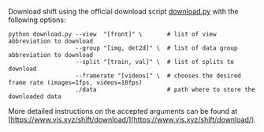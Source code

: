 Download shift using the official download script [download.py](https://raw.githubusercontent.com/SysCV/shift-dev/main/download.py) with the following options:

```shell
python download.py --view  "[front]" \       # list of view abbreviation to download
                   --group "[img, det2d]" \  # list of data group abbreviation to download 
                   --split "[train, val]" \  # list of splits to download 
                   --framerate "[videos]" \  # chooses the desired frame rate (images=1fps, videos=10fps)
                   ./data                    # path where to store the downloaded data
```

More detailed instructions on the accepted arguments can be found at [https://www.vis.xyz/shift/download/](https://www.vis.xyz/shift/download/).